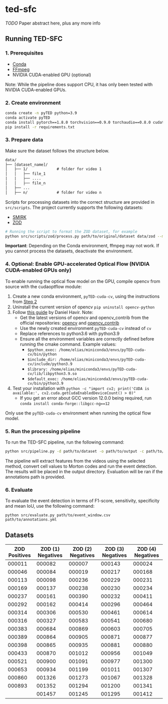 # ted-sfc

_TODO_ Paper abstract here, plus any more info

## Running TED-SFC

### 1. Prerequisites

- [Conda](https://docs.anaconda.com/free/miniconda/index.html)
- [FFmpeg](https://ffmpeg.org/download.html)
- NVIDIA CUDA-enabled GPU (optional)

Note: While the pipeline does support CPU, it has only been tested with NVIDIA CUDA-enabled GPUs.

### 2. Create environment

```bash
conda create -n pyTED python=3.9
conda activate pyTED
conda install pytorch==1.8.0 torchvision==0.9.0 torchaudio==0.8.0 cudatoolkit=11.1 -c pytorch -c conda-forge
pip install -r requirements.txt
```

### 3. Prepare data

Make sure the dataset follows the structure below.

```txt
data/
├── [dataset_name]/
│   ├── 1/             # folder for video 1
│   │   ├── file_1
|   |   ├── ....
│   │   ├── file_n
│   ├── ...
│   ├── n/             # folder for video n
```

Scripts for processing datasets into the correct structure are provided in `src/scripts`. The project currently supports the following datasets:

- [SMIRK](https://www.ai.se/en/labs/data-factory/datasets/smirk-dataset)
- [ZOD](https://www.zod.zenseact.com)

```bash
# Running the script to format the ZOD dataset, for example
python src/scripts/zod/process.py path/to/original/dataset data/zod --mode random --nr-videos 10
```

**Important**: Depending on the Conda environment, ffmpeg may not work. If you cannot process the datasets, deactivate the environment.

### 4. Optional: Enable GPU-accelerated Optical Flow (NVIDIA CUDA-enabled GPUs only)

To enable running the optical flow model on the GPU, compile opencv from source with the cudaoptflow module:

1. Create a new conda environment, `pyTED-cuda-cv`, using the instructions from [Step 2](#2-create-environment)
1. Uninstall the current version of opencv `pip uninstall opencv-python`
1. Follow [this guide](https://danielhavir.com/notes/install-opencv/) by Daniel Havir. Note:
    - Get the latest versions of opencv and opencv_contrib from the official repositories: [opencv](https://github.com/opencv/opencv/releases) and [opencv_contrib](https://github.com/opencv/opencv_contrib/tags)
    - Use the newly created environment `pyTED-cuda-cv` instead of `cv`
    - Replace references to python3.6 with python3.9
    - Ensure all the environment variables are correctly defined before running the cmake command. Example values:
        - `$python_exec: /home/elias/miniconda3/envs/pyTED-cuda-cv/bin/python`
        - `$include_dir: /home/elias/miniconda3/envs/pyTED-cuda-cv/include/python3.9`
        - `$library: /home/elias/miniconda3/envs/pyTED-cuda-cv/lib/libpython3.9.so`
        - `$default_exec: /home/elias/miniconda3/envs/pyTED-cuda-cv/bin/python3.9`
1. Test your installation with `python -c "import cv2; print('CUDA is available:', cv2.cuda.getCudaEnabledDeviceCount() > 0)"`
    - If you get an error about GCC version 12.0.0 being required, run `conda install conda-forge::libgcc-ng==12`

Only use the `pyTED-cuda-cv` environment when running the optical flow model.

### 5. Run the processing pipeline

To run the TED-SFC pipeline, run the following command:

```bash
python src/pipeline.py -d path/to/dataset -o path/to/output -c path/to/config.yml -m [mlnet | transalnet | tasednet | optical-flow] [--cpu] [--annotations-path=path/to/annotations]
```

The pipeline will extract features from the videos using the selected method, convert cell values to Morton codes and run the event detection. The results will be placed in the output directory. Evaluation will be ran if the annotations path is provided.

### 6. Evaluate

To evaluate the event detection in terms of F1-score, sensitivity, specificity and mean IoU, use the following command:

`python src/evaluate.py path/to/event_window.csv path/to/annotations.yml`

## Datasets

| ZOD Positives | ZOD (1) Negatives | ZOD (2) Negatives | ZOD (3) Negatives | ZOD (4) Negatives |
| ------------- | ----------------- | ----------------- | ----------------- | ----------------- |
| 000011        | 000082            | 000007            | 000143            | 000024            |
| 000046        | 000084            | 000019            | 000217            | 000168            |
| 000113        | 000098            | 000236            | 000229            | 000231            |
| 000169        | 000137            | 000238            | 000230            | 000234            |
| 000237        | 000161            | 000390            | 000232            | 000411            |
| 000292        | 000162            | 000414            | 000296            | 000464            |
| 000314        | 000306            | 000530            | 000461            | 000614            |
| 000316        | 000327            | 000583            | 000541            | 000680            |
| 000383        | 000684            | 000869            | 000603            | 000705            |
| 000389        | 000864            | 000905            | 000871            | 000877            |
| 000398        | 000865            | 000935            | 000881            | 000880            |
| 000433        | 000870            | 001012            | 000956            | 001049            |
| 000521        | 000900            | 001091            | 000977            | 001300            |
| 000653        | 000934            | 001199            | 001011            | 001307            |
| 000860        | 001326            | 001273            | 001067            | 001328            |
| 000893        | 001352            | 001294            | 001200            | 001341            |
|               | 001457            | 001245            | 001295            | 001412            |
